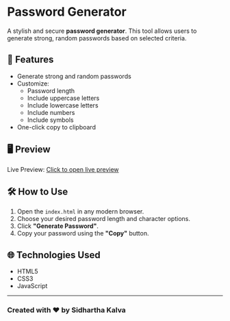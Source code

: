 # Password Generator

A stylish and secure **password generator**. This tool allows users to generate strong, random passwords based on selected criteria.

## 🚀 Features

- Generate strong and random passwords
- Customize:
  - Password length
  - Include uppercase letters
  - Include lowercase letters
  - Include numbers
  - Include symbols
- One-click copy to clipboard

## 🖥️ Preview

Live Preview: [Click to open live preview ](https://passwordgenerator29.netlify.app/)


## 🛠️ How to Use

1. Open the `index.html` in any modern browser.
2. Choose your desired password length and character options.
3. Click **"Generate Password"**.
4. Copy your password using the **"Copy"** button.

## 🌐 Technologies Used

- HTML5
- CSS3 
- JavaScript 

---
### Created with ❤️ by Sidhartha Kalva
